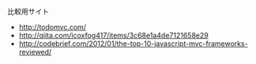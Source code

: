 
比較用サイト
* http://todomvc.com/
* http://qiita.com/icoxfog417/items/3c68e1a4de7121658e29
* http://codebrief.com/2012/01/the-top-10-javascript-mvc-frameworks-reviewed/
